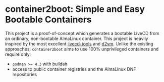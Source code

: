 # container2boot: Simple and Easy Bootable Containers

This project is a proof-of-concept which generates a bootable LiveCD from an ordinary, non-bootable AlmaLinux container. This project is heavily inspired by the most excellent [livecd-tools](https://github.com/livecd-tools/livecd-tools) and [d2vm](https://github.com/linka-cloud/d2vm). Unlike the existing approaches, `container2boot` aims to use 100% unprivileged containers and require only:

* `podman >= 4.3` with buildah
* access to public container registries and the AlmaLinux DNF repositories
